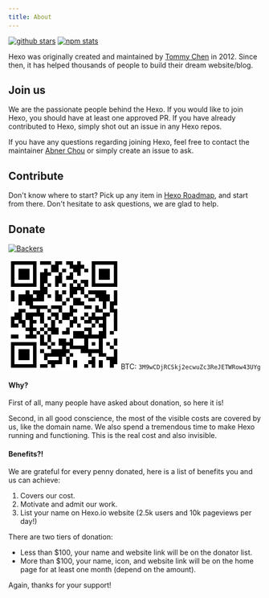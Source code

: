 ```yaml
---
title: About
---
```


[![github stars](https://img.shields.io/github/stars/hexojs/hexo?style=for-the-badge&color=0e83cd)](https://github.com/hexojs/hexo) [![npm stats](https://img.shields.io/npm/dm/hexo?style=for-the-badge&color=0e83cd&label=npm%20downloads)](https://www.npmjs.com/package/hexo)

Hexo was originally created and maintained by [Tommy Chen](https://github.com/tommy351) in 2012. Since then, it has helped thousands of people to build their dream website/blog.

## Join us

We are the passionate people behind the Hexo. If you would like to join Hexo, you should have at least one approved PR. If you have already contributed to Hexo, simply shot out an issue in any Hexo repos.

If you have any questions regarding joining Hexo, feel free to contact the maintainer [Abner Chou](https://github.com/NoahDragon) or simply create an issue to ask.

## Contribute

Don't know where to start? Pick up any item in [Hexo Roadmap](https://github.com/hexojs/hexo/issues/2492), and start from there. Don't hesitate to ask questions, we are glad to help.

## Donate

[![Backers](https://opencollective.com/hexo/tiers/backers.svg?avatarHeight=60&width=600)](https://opencollective.com/hexo)

[![QR Code](bitcoin_qr.png)](bitcoin:3M9wCDjRCSkj2ecwuZc3ReJETWRow43UYg)
BTC: `3M9wCDjRCSkj2ecwuZc3ReJETWRow43UYg`

#### Why?

First of all, many people have asked about donation, so here it is!

Second, in all good conscience, the most of the visible costs are covered by us, like the domain name. We also spend a tremendous time to make Hexo running and functioning. This is the real cost and also invisible.

#### Benefits?!

We are grateful for every penny donated, here is a list of benefits you and us can achieve:

1. Covers our cost.
2. Motivate and admit our work.
3. List your name on Hexo.io website (2.5k users and 10k pageviews per day!)

There are two tiers of donation:
  * Less than $100, your name and website link will be on the donator list.
  * More than $100, your name, icon, and website link will be on the home page for at least one month (depend on the amount).

Again, thanks for your support!
